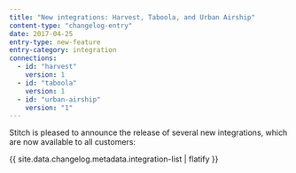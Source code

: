 ```yaml
---
title: "New integrations: Harvest, Taboola, and Urban Airship"
content-type: "changelog-entry"
date: 2017-04-25
entry-type: new-feature
entry-category: integration
connections:
  - id: "harvest"
    version: 1
  - id: "taboola"
    version: 1
  - id: "urban-airship"
    version: "1"
---
```


Stitch is pleased to announce the release of several new integrations, which are now available to all customers:

{{ site.data.changelog.metadata.integration-list | flatify }}